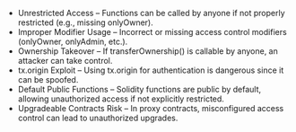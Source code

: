
*   Unrestricted Access – Functions can be called by anyone if not properly restricted (e.g., missing onlyOwner).
*   Improper Modifier Usage – Incorrect or missing access control modifiers (onlyOwner, onlyAdmin, etc.).
*   Ownership Takeover – If transferOwnership() is callable by anyone, an attacker can take control.
*   tx.origin Exploit – Using tx.origin for authentication is dangerous since it can be spoofed.
*   Default Public Functions – Solidity functions are public by default, allowing unauthorized access if not explicitly restricted.
*   Upgradeable Contracts Risk – In proxy contracts, misconfigured access control can lead to unauthorized upgrades.

